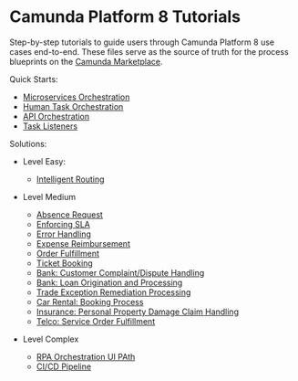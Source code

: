 # Camunda Platform 8 Tutorials

Step-by-step tutorials to guide users through Camunda Platform 8 use cases end-to-end. These files serve as the source of truth for the process blueprints on the [Camunda Marketplace]([url](https://marketplace.camunda.com/en-US/home)).

Quick Starts:

* [Microservices Orchestration](quick-start/microservice-orchestration)
* [Human Task Orchestration](quick-start/human-task-orchestration)
* [API Orchestration](quick-start/api-orchestration)
* [Task Listeners](quick-start/task-listeners)

Solutions:
 
* Level Easy:
   * [Intelligent Routing](solutions/ai-intelligent-routing) 
	
* Level Medium
   * [Absence Request](solutions/absence-request)
   * [Enforcing SLA](solutions/enforcing-sla)
   * [Error Handling](solutions/error-handling)
   * [Expense Reimbursement](solutions/expense-reimbursement)
   * [Order Fulfillment](solutions/order-fulfillment)
   * [Ticket Booking](solutions/ticket-booking)
   * [Bank: Customer Complaint/Dispute Handling](solutions/bank-customer-complaint-dispute-handling)
   * [Bank: Loan Origination and Processing](solutions/bank-loan-origination-and-processing)
   * [Trade Exception Remediation Processing](solutions/capital-market-exception-processing)
   * [Car Rental: Booking Process](solutions/car-rental-booking-process)
   * [Insurance: Personal Property Damage Claim Handling](solutions/insurance-personal-property-damage-claim-handling)
   * [Telco: Service Order Fulfillment](solutions/telco-service-order-fulfillment-retail)

* Level Complex
   * [RPA Orchestration UI PAth](solutions/rpa-orchestration-uipath)
   * [CI/CD Pipeline](solutions/ci-cd)

